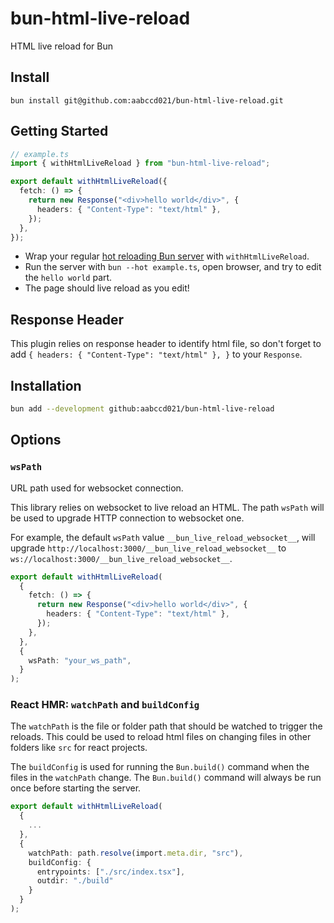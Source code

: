 # bun-html-live-reload

HTML live reload for Bun

## Install
```
bun install git@github.com:aabccd021/bun-html-live-reload.git
```

## Getting Started

```ts
// example.ts
import { withHtmlLiveReload } from "bun-html-live-reload";

export default withHtmlLiveReload({
  fetch: () => {
    return new Response("<div>hello world</div>", {
      headers: { "Content-Type": "text/html" },
    });
  },
});
```

- Wrap your regular [hot reloading Bun server](https://bun.sh/docs/runtime/hot#http-servers) with `withHtmlLiveReload`.
- Run the server with `bun --hot example.ts`, open browser, and try to edit the `hello world` part.
- The page should live reload as you edit!

## Response Header

This plugin relies on response header to identify html file,
so don't forget to add `{ headers: { "Content-Type": "text/html" }, }` to your `Response`.

## Installation

```sh
bun add --development github:aabccd021/bun-html-live-reload
```

## Options

### `wsPath`

URL path used for websocket connection.

This library relies on websocket to live reload an HTML.
The path `wsPath` will be used to upgrade HTTP connection to websocket one.

For example, the default `wsPath` value `__bun_live_reload_websocket__`,
will upgrade `http://localhost:3000/__bun_live_reload_websocket__`
to `ws://localhost:3000/__bun_live_reload_websocket__`.

```ts
export default withHtmlLiveReload(
  {
    fetch: () => {
      return new Response("<div>hello world</div>", {
        headers: { "Content-Type": "text/html" },
      });
    },
  },
  {
    wsPath: "your_ws_path",
  }
);
```

### React HMR: `watchPath` and `buildConfig`

The `watchPath` is the file or folder path that should be watched to trigger the reloads. This could be used to reload html files on changing files in other folders like `src` for react projects.

The `buildConfig` is used for running the `Bun.build()` command when the files in the `watchPath` change. The `Bun.build()` command will always be run once before starting the server.

```ts
export default withHtmlLiveReload(
  {
    ...
  },
  {
    watchPath: path.resolve(import.meta.dir, "src"),
    buildConfig: {
      entrypoints: ["./src/index.tsx"],
      outdir: "./build"
    }
  }
);
```
